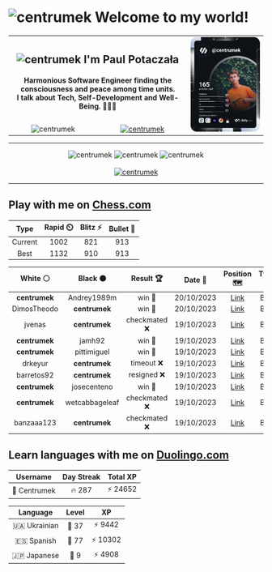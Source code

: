 <h1>
  <img
    src="https://emojis.slackmojis.com/emojis/images/1531849430/4246/blob-sunglasses.gif"
    width="30"
    alt="centrumek"
  />
  Welcome to my world!
</h1>

<table>
  <tbody>
    <tr>
      <td align="center" width="70%" colspan="2">
        <h2>
          <img
            src="https://raw.githubusercontent.com/MartinHeinz/MartinHeinz/master/wave.gif"
            width="30px"
            alt="centrumek"
          />
          I'm Paul Potaczała
        </h2>
        <h4>
          Harmonious Software Engineer finding the consciousness and peace among time units.
          <br/>
          I talk about Tech, Self-Development and Well-Being. 🌿🧘🚀
        </h4>
      </td>
      <td width="30%" rowspan="2">
        <a href="https://app.daily.dev/centrumek">
          <img
            src="./devcard.svg"
            alt="centrumek"
          />
        </a>
      </td>
    </tr>
    <tr align="center">
      <td>
        <img
          src="https://komarev.com/ghpvc/?username=centrumek&label=visitors&color=0e75b6&style=flat"
          alt="centrumek"
        >
      </td>
      <td>
        <a href="https://stackoverflow.com/users/14496012/centrumek">
          <img
            src="https://stackoverflow.com/users/flair/14496012.png?theme=dark"
            alt="centrumek"
          >
        </a>
      </td>
    </tr>
  </tbody>
</table>

---
<div align="center">
  <img 
    src="https://github-readme-stats.vercel.app/api?username=centrumek&show_icons=true&count_private=true&theme=dark&hide_border=true&hide=issues,contribs&bg_color=00000000"
    alt="centrumek"
  />
  <img
    src="https://github-readme-stats.vercel.app/api/top-langs/?username=centrumek&layout=compact&hide_border=true&theme=dark&bg_color=00000000&langs_count=6&exclude_repo=air-statistic-app"
    alt="centrumek"
  />
  <img 
    src="https://github-readme-streak-stats.herokuapp.com?user=centrumek&theme=dark&hide_border=true&background=FFFFFF00"
    alt="centrumek"
  />
  <br/>
  <br/>
  <a href="https://www.buymeacoffee.com/centrumek">
    <img
      src="https://cdn.buymeacoffee.com/buttons/v2/default-orange.png"
      height="50"
      width="210"
      alt="centrumek"
    />
  </a>
</div>

---

## Play with me on [Chess.com](https://www.chess.com/member/centrumek)

<div align="center">
<!--START_SECTION:chessStats-->
<!-- Automatically generated with https://github.com/Balastrong/chess-stats-action -->

| Type | Rapid ⏲️ | Blitz ⚡ | Bullet 🔫 |
|:---:|:---:|:---:|:---:|
| Current | 1002 | 821 | 913 |
| Best | 1132 | 910 | 913 |

| White ⚪ | Black ⚫ | Result 🏆 | Date 📅 | Position 🗺️ | Type 🕕 |
|:---:|:---:|:---:|:---:|:---:|:---:|
| **centrumek** | Andrey1989m | win 🥇 | 20/10/2023 | <a href="http://www.ee.unb.ca/cgi-bin/tervo/fen.pl?select=5rk1/ppp3p1/4prpp/3p4/NP6/P1P3Q1/1K6/6R1 b - -">Link</a> | Blitz |
| DimosTheodo | **centrumek** | win 🥇 | 20/10/2023 | <a href="http://www.ee.unb.ca/cgi-bin/tervo/fen.pl?select=r1bqkb2/ppp2p2/2np2p1/4p3/1PP3n1/P1N1PQ1r/3P1P1N/R1B1K2R b KQq -">Link</a> | Blitz |
| jvenas | **centrumek** | checkmated ❌ | 19/10/2023 | <a href="http://www.ee.unb.ca/cgi-bin/tervo/fen.pl?select=1kr4r/Q3n1bp/1Pq1p1p1/P1Np1p2/R2P1P2/1R2P3/2P3PP/6K1 b - -">Link</a> | Blitz |
| **centrumek** | jamh92 | win 🥇 | 19/10/2023 | <a href="http://www.ee.unb.ca/cgi-bin/tervo/fen.pl?select=8/8/8/2K5/1Q3Q2/5k2/8/8 b - -">Link</a> | Blitz |
| **centrumek** | pittimiguel | win 🥇 | 19/10/2023 | <a href="http://www.ee.unb.ca/cgi-bin/tervo/fen.pl?select=3Q4/5p1p/4pk2/1pK5/8/3R4/1r6/8 b - -">Link</a> | Blitz |
| drkeyur | **centrumek** | timeout ❌ | 19/10/2023 | <a href="http://www.ee.unb.ca/cgi-bin/tervo/fen.pl?select=8/pN1P4/8/1BK4k/8/6p1/P7/3r4 b - -">Link</a> | Blitz |
| barretos92 | **centrumek** | resigned ❌ | 19/10/2023 | <a href="http://www.ee.unb.ca/cgi-bin/tervo/fen.pl?select=3R2Q1/8/8/5K2/7k/8/8/8 b - -">Link</a> | Blitz |
| **centrumek** | josecenteno | win 🥇 | 19/10/2023 | <a href="http://www.ee.unb.ca/cgi-bin/tervo/fen.pl?select=2k4r/pp4pp/8/3P4/1q6/4P2P/P6K/R1BQ4 b - -">Link</a> | Blitz |
| **centrumek** | wetcabbageleaf | checkmated ❌ | 19/10/2023 | <a href="http://www.ee.unb.ca/cgi-bin/tervo/fen.pl?select=r5k1/ppp1pp1p/8/7p/2b1P3/2P5/P1P3PP/R1B2rK1 w - -">Link</a> | Blitz |
| banzaaa123 | **centrumek** | checkmated ❌ | 19/10/2023 | <a href="http://www.ee.unb.ca/cgi-bin/tervo/fen.pl?select=8/p4p1p/1R6/8/kQ6/6P1/1P2qPNP/6K1 b - -">Link</a> | Blitz |

<!--END_SECTION:chessStats-->
</div>

## Learn languages with me on [Duolingo.com](https://www.duolingo.com/profile/Centrumek)

<div align="center">
<!--START_SECTION:duolingoStats-->
<!-- Automatically generated with https://github.com/centrumek/duolingo-readme-stats-->

| Username | Day Streak | Total XP |
|:---:|:---:|:---:|
| 👤 Centrumek | 🔥 287 | ⚡ 24652 |

| Language | Level | XP |
|:---:|:---:|:---:|
| 🇺🇦 Ukrainian | 👑 37 | ⚡ 9442 |
| 🇪🇸 Spanish | 👑 77 | ⚡ 10302 |
| 🇯🇵 Japanese | 👑 9 | ⚡ 4908 |

<!--END_SECTION:duolingoStats-->
</div>
<!--
**centrumek/centrumek** is a ✨ _special_ ✨ repository because its `README.md` (this file) appears on your GitHub profile.

Here are some ideas to get you started:

- 🔭 I’m currently working on ...
- 🌱 I’m currently learning ...
- 👯 I’m looking to collaborate on ...
- 🤔 I’m looking for help with ...
- 💬 Ask me about ...
- 📫 How to reach me: ...
- 😄 Pronouns: ...
- ⚡ Fun fact: ...
-->
